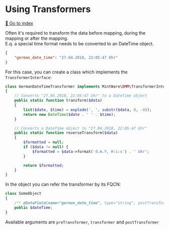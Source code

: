 # Using Transformers
[📝 Go to index](./index.md)

Often it's required to transform the data before mapping, during the mapping or after the mapping.  
E.q. a special time format needs to be converted to an DateTime object.


```json
{
    "german_date_time": "27.04.2018, 22:05:47 Uhr"
}
```

For this case, you can create a class which implements the `TransformerInterface`:

```php
class GermanDateTimeTransformer implements MintWare\DMM\TransformerInterface
{
    // Converts "27.04.2018, 22:05:47 Uhr" to a DateTime object
    public static function transform($data)
    {
        list($date, $time) = explode(', ', substr($data, 0, -4));
        return new DateTime($date . ' ' . $time);
    }

    // Converts a DateTime object to "27.04.2018, 22:05:47 Uhr"
    public static function reverseTransform($data)
    {
        $formatted = null;
        if ($data != null) {
            $formatted = $data->format('d.m.Y, H:i:s') . ' Uhr';
        }

        return $formatted;
    }
}
```

In the object you can refer the transformer by its FQCN:

```php
class SomeObject
{
    /** @DataField(name="german_date_time", type="string", postTransformer="\GermanDateTimeTransformer") */
    public $dateTime;
}
```

Available arguments are `preTransformer`, `transformer` and `postTransformer` 